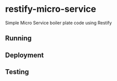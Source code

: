 # restify-micro-service
Simple Micro Service boiler plate code using Restify

## Running

## Deployment

## Testing
